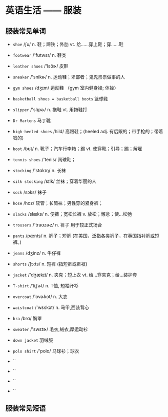 # 英语生活 —— 服装


## 服装常见单词

- `shoe` /ʃu/ n. 鞋；蹄铁；外胎 vt. 给……穿上鞋；穿……鞋
- `footwear` /'fʊtwɛr/ n. 鞋类
- `leather shoes` /'lɛðɚ/ 皮鞋
- `sneaker` /'snikɚ/ n. 运动鞋；卑鄙者；鬼鬼祟祟做事的人
- `gym shoes` /dʒɪm/ 运动鞋 （gym 室内健身操; 体操）
- `basketball shoes = basketball boots` 篮球鞋
- `slipper` /'slɪpɚ/ n. 拖鞋 vt. 用拖鞋打
- `Dr Martens` 马丁靴
- `high-heeled shoes` /hild/ 高跟鞋；(heeled adj. 有后跟的；带手枪的；带着钱的)
- `boot` /bʊt/ n. 靴子；汽车行李箱；踢 vt. 使穿靴；引导；踢；解雇
- `tennis shoes` /'tenis/  网球鞋；

- `stocking` /'stɑkɪŋ/ n. 长袜
- `silk stocking` /sɪlk/ 丝袜；穿着华丽的人
- `sock` /sɔks/ 袜子
- `hose` /hoz/ 软管；长筒袜；男性穿的紧身裤；

- `slacks` /slæks/ n. 便裤；宽松长裤 v. 放松；懈怠；使…松弛
- `trousers` /'traʊzɚz/ n. 裤子 用于较正式场合
- `pants` /pænts/ n. 裤子；短裤 (在美国，泛指各类裤子，在英国指衬裤或短裤。)
- `jeans` /dʒinz/ n. 牛仔裤
- `shorts` /ʃɔ:ts/ n. 短裤 (指短裤或裤衩)
- `jacket` /'dʒækɪt/ n. 夹克；短上衣 vt. 给...穿夹克；给...装护套

- `T-shirt` /ˈtiˌʃɚt/ n. T恤, 短袖汗衫
- `overcoat` /'ovɚkot/ n. 大衣
- `waistcoat` /'wɛskət/ n. 马甲,西装背心
- `bra` /brɑ/ 胸罩
- `sweater` /'swɛtɚ/ 毛衣,绒衣,厚运动衫
- `down jacket` 羽绒服
- `polo shirt` /'polo/ 马球衫；球衣
- ``

- ``
- ``
- ``


## 服装常见短语






